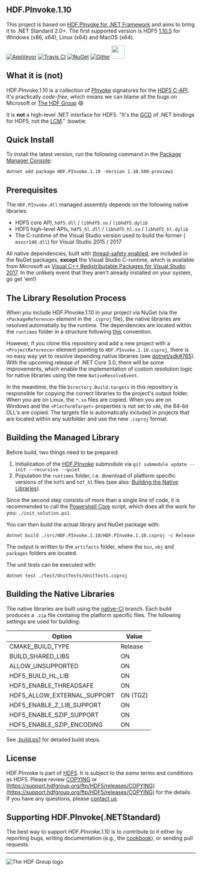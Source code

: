## HDF.PInvoke.1.10

This project is based on [HDF.PInvoke for .NET Framework](https://github.com/HDFGroup/HDF.PInvoke) and aims to bring it to .NET Standard 2.0+. The first supported version is HDF5 [1.10.5](https://portal.hdfgroup.org/display/support/Downloads) for Windows (x86, x64), Linux (x64) and MacOS (x64).

[![AppVeyor](https://ci.appveyor.com/api/projects/status/github/HDFGroup/HDF.PInvoke.NETStandard?branch=master&svg=true)](https://ci.appveyor.com/project/gheber/hdf-pinvoke-netstandard)
[![Travis CI](https://travis-ci.org/Apollo3zehn/HDF.PInvoke.NETStandard.svg?branch=master)](https://travis-ci.org/Apollo3zehn/HDF.PInvoke.NETStandard)
[![NuGet](https://img.shields.io/nuget/vpre/HDF.PInvoke.NETStandard.svg?label=Nuget)](https://www.nuget.org/packages/HDF.PInvoke.NETStandard)
[![Gitter](https://badges.gitter.im/HDFGroup/HDF.PInvoke.svg)](https://gitter.im/HDFGroup/HDF.PInvoke?utm_source=badge&utm_medium=badge&utm_campaign=pr-badge)
<a href="https://groups.google.com/forum/#!forum/sharp-hdf5"><img src="https://groups.google.com/forum/my-groups-color.png" width="35" height="35"></a>

## What it is (not)

HDF.PInvoke.1.10 is a collection of [PInvoke](https://en.wikipedia.org/wiki/Platform_Invocation_Services)
signatures for the [HDF5 C-API](https://www.hdfgroup.org/HDF5/doc/RM/RM_H5Front.html).
It's practically *code-free*, which means we can blame all the bugs on Microsoft or [The HDF Group](https://www.hdfgroup.org/) :smile:

It is **not** a high-level .NET interface for HDF5. "It's the [GCD](https://en.wikipedia.org/wiki/Greatest_common_divisor)
of .NET bindings for HDF5, not the [LCM](https://en.wikipedia.org/wiki/Least_common_multiple)." :bowtie:

## Quick Install

To install the latest version, run the following command in the
[Package Manager Console](https://docs.nuget.org/docs/start-here/using-the-package-manager-console):

```
dotnet add package HDF.PInvoke.1.10 -Version 1.10.500-preview1
```

## Prerequisites

The ``HDF.PInvoke.dll`` managed assembly depends on the following native libraries:
- HDF5 core API, ``hdf5.dll`` / ``libhdf5.so`` / ``libhdf5.dylib``
- HDF5 high-level APIs, ``hdf5_hl.dll`` / ``libhdf5_hl.so`` / ``libhdf5_hl.dylib``
- The C-runtime of the Visual Studio version used to build the former ( ```msvcr140.dll```) for Visual Studio 2015 / 2017

All native dependencies, built with [thread-safety enabled](https://support.hdfgroup.org/HDF5/faq/threadsafe.html),
are included in the NuGet packages,
**except** the Visual Studio C-runtime, which is available from Microsoft as [Visual C++ Redistributable Packages for Visual Studio 2017](https://support.microsoft.com/en-us/help/2977003/the-latest-supported-visual-c-downloads). In the unlikely event that they aren't already installed on your system, go get 'em!)

## The Library Resolution Process

When you include HDF.PInvoke.1.10 in your project via NuGet (via the ```<PackageReference>``` element in the ```.csproj``` file), the native libraries are resolved automatially by the runtime. The dependencies are located within the ```runtimes``` folder in a structure following [this](https://docs.microsoft.com/en-us/nuget/create-packages/supporting-multiple-target-frameworks#architecture-specific-folders) convention.

However, if you clone this repository and add a new project with a ```<ProjectReference>``` element pointing to ```HDF.PInvoke.1.10.csproj```, there is no easy way yet to resolve depending native libraries (see [dotnet/sdk#765](https://github.com/dotnet/sdk/issues/765)). With the upcoming release of .NET Core 3.0, there will be some improvements, which enable the implementation of custom resolution logic for native libraries using the new ```NativeResolveEvent```.

In the meantime, the file ```Directory.Build.targets``` in this repository is responsible for copying the correct libraries to the project's output folder. When you are on Linux, the ```*.so``` files are copied. When you are on Windows and the ```<PlatformTarget>``` properties is not set to ```x86```, the 64-bit DLL's are copied. The targets file is automatically included in projects that are located within any subfolder and use the new ```.csproj``` format.

## Building the Managed Library

Before build, two things need to be prepared:

1. Initialization of the [HDF.PInvoke](https://github.com/HDFGroup/HDF.PInvoke) submodule via
```git submodule update --init --recursive --quiet```
2. Population the ```runtimes``` folder, i.e. download of platform specific versions of the ```hdf5``` and ```hdf_hl``` files (see also: [Building the Native Libraries](#native)).

Since the second step consists of more than a single line of code, it is recommended to call the [Powershell Core](https://docs.microsoft.com/en-us/powershell/scripting/install/installing-powershell-core-on-windows?view=powershell-6) script, which does all the work for you: ```./init_solution.ps1```

You can then build the actual library and NuGet package with:

```
dotnet build ./src/HDF.PInvoke.1.10/HDF.PInvoke.1.10.csproj -c Release
```

The output is written to the ```artifacts``` folder, where the ```bin```, ```obj``` and ```packages``` folders are located.

The unit tests can be executed with:

```
dotnet test ./test/UnitTests/UnitTests.csproj
```

## <a name="native"></a>Building the Native Libraries

The native libraries are built using the [native-CI](https://github.com/HDFGroup/HDF.PInvoke.1.10/tree/native-CI) branch. Each build produces a ```.zip``` file containig the platform specific files. The following settings are used for building:

| Option                       | Value       |
| ---------------------------- | ----------- |
| CMAKE_BUILD_TYPE             | Release     | 
| BUILD_SHARED_LIBS            | ON          | 
| ALLOW_UNSUPPORTED            | ON          | 
| HDF5_BUILD_HL_LIB            | ON          | 
| HDF5_ENABLE_THREADSAFE       | ON          | 
| HDF5_ALLOW_EXTERNAL_SUPPORT  | ON (TGZ)    | 
| HDF5_ENABLE_Z_LIB_SUPPORT    | ON          | 
| HDF5_ENABLE_SZIP_SUPPORT     | ON          | 
| HDF5_ENABLE_SZIP_ENCODING    | ON          | 

See [.build.ps1](https://github.com/HDFGroup/HDF.PInvoke.NETStandard/blob/native-CI/build/build.ps1) for detailed build steps.

## License

HDF.PInvoke is part of [HDF5](https://www.hdfgroup.org/HDF5/). It is subject to the *same* terms and conditions as HDF5. Please review [COPYING](COPYING) or [https://support.hdfgroup.org/ftp/HDF5/releases/COPYING](https://support.hdfgroup.org/ftp/HDF5/releases/COPYING) for the details. If you have any questions, please [contact us](http://www.hdfgroup.org/about/contact.html).

## Supporting HDF.PInvoke(.NETStandard)

The best way to support HDF.PInvoke.1.10 is to contribute to it either by reporting
bugs, writing documentation (e.g., the [cookbook](https://github.com/HDFGroup/HDF.PInvoke/wiki/Cookbook)),
or sending pull requests.

***

![The HDF Group logo](https://github.com/HDFGroup/HDF.PInvoke/blob/master/images/The%20HDF%20Group.jpg)
